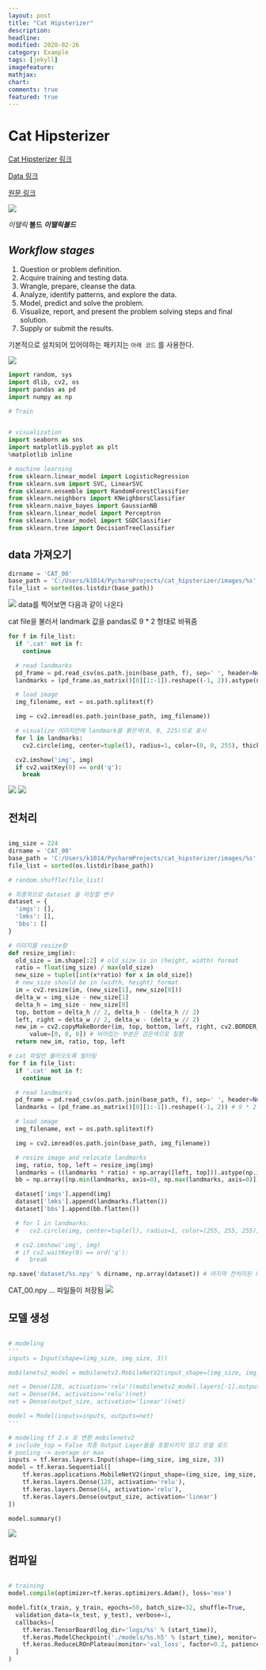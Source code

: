 ```yaml
---
layout: post
title: "Cat Hipsterizer"
description: 
headline: 
modified: 2020-02-26
category: Example
tags: [jekyll]
imagefeature: 
mathjax: 
chart: 
comments: true
featured: true
---
```


# Cat Hipsterizer

[Cat Hipsterizer 링크](https://github.com/kairess/cat_hipsterizer)

[Data 링크](https://www.kaggle.com/crawford/cat-dataset)

[원문 링크](http://blog.dlib.net/2016/10/hipsterize-your-dog-with-deep-learning.html)

<img src="{{ site.url }}/images/practice/Cat_Hipsterizer/new_import.png">

*이탤릭* **볼드** ***이탤릭볼드***

## ***Workflow stages***
1. Question or problem definition.
2. Acquire training and testing data.
3. Wrangle, prepare, cleanse the data.
4. Analyze, identify patterns, and explore the data.
5. Model, predict and solve the problem.
6. Visualize, report, and present the problem solving steps and final solution.
7. Supply or submit the results.
 
기본적으로 설치되어 있어야하는 패키지는 `아래 코드` 를 사용한다.

<img src="{{ site.url }}/images/practice/Cat_Hipsterizer/new_import.png">

~~~python
import random, sys
import dlib, cv2, os
import pandas as pd
import numpy as np

# Train 


# visualization
import seaborn as sns
import matplotlib.pyplot as plt
%matplotlib inline

# machine learning
from sklearn.linear_model import LogisticRegression
from sklearn.svm import SVC, LinearSVC
from sklearn.ensemble import RandomForestClassifier
from sklearn.neighbors import KNeighborsClassifier
from sklearn.naive_bayes import GaussianNB
from sklearn.linear_model import Perceptron
from sklearn.linear_model import SGDClassifier
from sklearn.tree import DecisionTreeClassifier
~~~



## data 가져오기

~~~python
dirname = 'CAT_00'
base_path = 'C:/Users/k1014/PycharmProjects/cat_hipsterizer/images/%s' % dirname
file_list = sorted(os.listdir(base_path))
~~~

<img src="{{ site.url }}/images/practice/Cat_Hipsterizer/Screenshot_2020-06-15-13-49-17.png">
data를 찍어보면 다음과 같이 나온다


cat file을 불러서 landmark 값을 pandas로 9 * 2 형태로 바꿔줌
~~~python
for f in file_list:
  if '.cat' not in f:
    continue

  # read landmarks
  pd_frame = pd.read_csv(os.path.join(base_path, f), sep=' ', header=None)
  landmarks = (pd_frame.as_matrix()[0][1:-1]).reshape((-1, 2)).astype(np.int)

  # load image
  img_filename, ext = os.path.splitext(f)

  img = cv2.imread(os.path.join(base_path, img_filename))

  # visualize 이미지안에 landmark를 붉은색(0, 0, 225)으로 표시
  for l in landmarks:
    cv2.circle(img, center=tuple(l), radius=1, color=(0, 0, 255), thickness=2)

  cv2.imshow('img', img)
  if cv2.waitKey(0) == ord('q'):
    break
~~~
<img src="{{ site.url }}/images/practice/Cat_Hipsterizer/Screenshot_2020-06-15-13-57-15.png">

<img src="{{ site.url }}/images/practice/Cat_Hipsterizer/Screenshot_2020-06-15-14-00-39.png">



## 전처리
~~~python

img_size = 224
dirname = 'CAT_00'
base_path = 'C:/Users/k1014/PycharmProjects/cat_hipsterizer/images/%s' % dirname
file_list = sorted(os.listdir(base_path))

# random.shuffle(file_list)

# 최종적으로 dataset 을 저장할 변수
dataset = {
  'imgs': [],
  'lmks': [],
  'bbs': []
}

# 이미지를 resize함
def resize_img(im):
  old_size = im.shape[:2] # old_size is in (height, width) format
  ratio = float(img_size) / max(old_size)
  new_size = tuple([int(x*ratio) for x in old_size])
  # new_size should be in (width, height) format
  im = cv2.resize(im, (new_size[1], new_size[0]))
  delta_w = img_size - new_size[1]
  delta_h = img_size - new_size[0]
  top, bottom = delta_h // 2, delta_h - (delta_h // 2)
  left, right = delta_w // 2, delta_w - (delta_w // 2)
  new_im = cv2.copyMakeBorder(im, top, bottom, left, right, cv2.BORDER_CONSTANT,
      value=[0, 0, 0]) # 비어있는 부분은 검은색으로 칠함
  return new_im, ratio, top, left

# cat 파일만 불러오도록 필터링
for f in file_list:
  if '.cat' not in f:
    continue

  # read landmarks
  pd_frame = pd.read_csv(os.path.join(base_path, f), sep=' ', header=None)
  landmarks = (pd_frame.as_matrix()[0][1:-1]).reshape((-1, 2)) # 9 * 2 행렬로 변환

  # load image
  img_filename, ext = os.path.splitext(f)

  img = cv2.imread(os.path.join(base_path, img_filename))

  # resize image and relocate landmarks
  img, ratio, top, left = resize_img(img)
  landmarks = ((landmarks * ratio) + np.array([left, top])).astype(np.int) # 변한 landmark를 재 계산
  bb = np.array([np.min(landmarks, axis=0), np.max(landmarks, axis=0)]) # 얼굴의 영역. landmark의 최소점, 최대점을 구함

  dataset['imgs'].append(img)
  dataset['lmks'].append(landmarks.flatten())
  dataset['bbs'].append(bb.flatten())

  # for l in landmarks:
  #   cv2.circle(img, center=tuple(l), radius=1, color=(255, 255, 255), thickness=2)

  # cv2.imshow('img', img)
  # if cv2.waitKey(0) == ord('q'):
  #   break

np.save('dataset/%s.npy' % dirname, np.array(dataset)) # 마지막 전처리된 데이터 저장

~~~

CAT_00.npy ... 파일들이 저장됨
<img src="{{ site.url }}/images/practice/Cat_Hipsterizer/Screenshot_2020-06-15-14-28-23.png">


## 모델 생성
~~~python

# modeling
'''
inputs = Input(shape=(img_size, img_size, 3))

mobilenetv2_model = mobilenetv2.MobileNetV2(input_shape=(img_size, img_size, 3), alpha=1.0, depth_multiplier=1, include_top=False, weights='imagenet', input_tensor=inputs, pooling='max')

net = Dense(128, activation='relu')(mobilenetv2_model.layers[-1].output)
net = Dense(64, activation='relu')(net)
net = Dense(output_size, activation='linear')(net)

model = Model(inputs=inputs, outputs=net)
'''

# modeling tf 2.x 로 변환 mobilenetv2
# include_top = False 최종 Output Layer들을 포함시키지 않고 모델 로드
# pooling -> average or max
inputs = tf.keras.layers.Input(shape=(img_size, img_size, 3))
model = tf.keras.Sequential([
    tf.keras.applications.MobileNetV2(input_shape=(img_size, img_size, 3), alpha=1.0, include_top=False, weights='imagenet',input_tensor=inputs, pooling='max'),
    tf.keras.layers.Dense(128, activation='relu'),
    tf.keras.layers.Dense(64, activation='relu'),
    tf.keras.layers.Dense(output_size, activation='linear')
])

model.summary()
~~~
<img src="{{ site.url }}/images/practice/Cat_Hipsterizer/Screenshot_2020-06-15-16-25-55.png">

## 컴파일
~~~python 

# training
model.compile(optimizer=tf.keras.optimizers.Adam(), loss='mse')

model.fit(x_train, y_train, epochs=50, batch_size=32, shuffle=True,
  validation_data=(x_test, y_test), verbose=1,
  callbacks=[
    tf.keras.TensorBoard(log_dir='logs/%s' % (start_time)),
    tf.keras.ModelCheckpoint('./models/%s.h5' % (start_time), monitor='val_loss', verbose=1, save_best_only=True, mode='auto'),
    tf.keras.ReduceLROnPlateau(monitor='val_loss', factor=0.2, patience=5, verbose=1, mode='auto')
  ]
)

~~~

